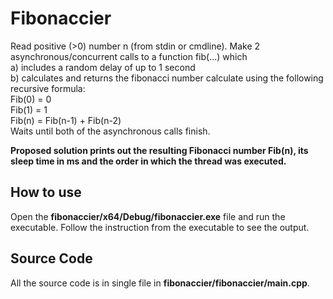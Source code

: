 # Fibonaccier
Read positive (>0) number n (from stdin or cmdline). Make 2 asynchronous/concurrent calls to a function fib(...) which <br>
 a) includes a random delay of up to 1 second <br>
 b) calculates and returns the fibonacci number calculate using the following recursive formula: <br>
    Fib(0) = 0 <br>
    Fib(1) = 1 <br>
    Fib(n) = Fib(n-1) + Fib(n-2) <br>
 Waits until both of the asynchronous calls finish. <br>

**Proposed solution prints out the resulting Fibonacci number Fib(n), its sleep time in ms and the order in which the thread was executed.**<br>

## How to use
Open the **fibonaccier/x64/Debug/fibonaccier.exe** file and run the executable. Follow the instruction from the executable to see the output.

## Source Code
All the source code is in single file in **fibonaccier/fibonaccier/main.cpp**.
